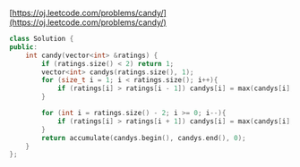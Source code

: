 [https://oj.leetcode.com/problems/candy/](https://oj.leetcode.com/problems/candy/)

``` cpp
class Solution {
public:
	int candy(vector<int> &ratings) {
		if (ratings.size() < 2) return 1;
		vector<int> candys(ratings.size(), 1);
		for (size_t i = 1; i < ratings.size(); i++){
			if (ratings[i] > ratings[i - 1]) candys[i] = max(candys[i], candys[i - 1] + 1);
		}

		for (int i = ratings.size() - 2; i >= 0; i--){
			if (ratings[i] > ratings[i + 1]) candys[i] = max(candys[i],(candys[i + 1] + 1));
		}
		return accumulate(candys.begin(), candys.end(), 0);
	}
};
```
